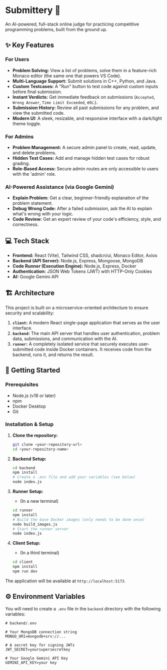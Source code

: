 # Submittery 🚀

An AI-powered, full-stack online judge for practicing competitive programming problems, built from the ground up.

## ✨ Key Features

### For Users
* **Problem Solving:** View a list of problems, solve them in a feature-rich Monaco editor (the same one that powers VS Code).
* **Multi-Language Support:** Submit solutions in C++, Python, and Java.
* **Custom Testcases:** A "Run" button to test code against custom inputs before final submission.
* **Instant Verdicts:** Get immediate feedback on submissions (`Accepted`, `Wrong Answer`, `Time Limit Exceeded`, etc.).
* **Submission History:** Review all past submissions for any problem, and view the submitted code.
* **Modern UI:** A sleek, resizable, and responsive interface with a dark/light theme toggle.

### For Admins
* **Problem Management:** A secure admin panel to create, read, update, and delete problems.
* **Hidden Test Cases:** Add and manage hidden test cases for robust grading.
* **Role-Based Access:** Secure admin routes are only accessible to users with the 'admin' role.

### AI-Powered Assistance (via Google Gemini)
* **Explain Problem:** Get a clear, beginner-friendly explanation of the problem statement.
* **Debug Wrong Code:** After a failed submission, ask the AI to explain what's wrong with your logic.
* **Code Review:** Get an expert review of your code's efficiency, style, and correctness.

## 💻 Tech Stack

* **Frontend:** React (Vite), Tailwind CSS, shadcn/ui, Monaco Editor, Axios
* **Backend (API Server):** Node.js, Express, Mongoose, MongoDB
* **Code Runner (Execution Engine):** Node.js, Express, Docker
* **Authentication:** JSON Web Tokens (JWT) with HTTP-Only Cookies
* **AI:** Google Gemini API

## 🏗️ Architecture

This project is built on a microservice-oriented architecture to ensure security and scalability:

1.  **`client`:** A modern React single-page application that serves as the user interface.
2.  **`backend`:** The main API server that handles user authentication, problem data, submissions, and communication with the AI.
3.  **`runner`:** A completely isolated service that securely executes user-submitted code inside Docker containers. It receives code from the backend, runs it, and returns the result.

## 🚀 Getting Started

### Prerequisites
* Node.js (v18 or later)
* npm
* Docker Desktop
* Git

### Installation & Setup

1.  **Clone the repository:**
    ```bash
    git clone <your-repository-url>
    cd <your-repository-name>
    ```

2.  **Backend Setup:**
    ```bash
    cd backend
    npm install
    # Create a .env file and add your variables (see below)
    node index.js
    ```

3.  **Runner Setup:**
    * (In a new terminal)
    ```bash
    cd runner
    npm install
    # Build the base Docker images (only needs to be done once)
    node build_images.js
    # Start the runner server
    node index.js
    ```

4.  **Client Setup:**
    * (In a third terminal)
    ```bash
    cd client
    npm install
    npm run dev
    ```

The application will be available at `http://localhost:5173`.

## ⚙️ Environment Variables

You will need to create a `.env` file in the `backend` directory with the following variables:

```env
# backend/.env

# Your MongoDB connection string
MONGO_URI=mongodb+srv://...

# A secret key for signing JWTs
JWT_SECRET=yoursupersecretkey

# Your Google Gemini API Key
GEMINI_API_KEY=your key
